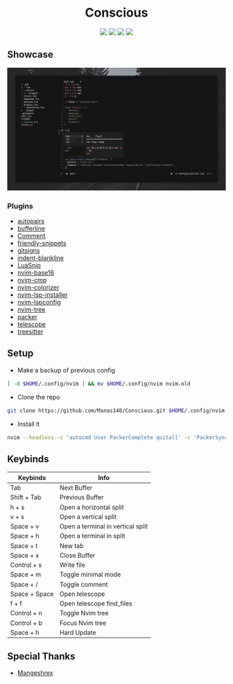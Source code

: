 <h1 align="center">Conscious</h1>

<p align="center">
  <a href="https://github.com/Manas140/Conscious/stargazers"><img src="https://img.shields.io/github/stars/Manas140/Conscious?colorA=151515&colorB=B66467&style=for-the-badge"></a>
  <a href="https://github.com/Manas140/Conscious/issues"><img src="https://img.shields.io/github/issues/Manas140/Conscious?colorA=151515&colorB=8C977D&style=for-the-badge"></a>
  <a href="https://github.com/Manas140/Conscious/network/members"><img src="https://img.shields.io/github/forks/Manas140/Conscious?colorA=151515&colorB=D9BC8C&style=for-the-badge"></a>
  <img src="https://img.shields.io/static/v1?label=license&message=MIT&color=8DA3B9&labelColor=151515&style=for-the-badge">
</p>

## Showcase

![](./preview.png) 

### Plugins

- [autopairs](https://github.com/windwp/nvim-autopairs)
- [bufferline](https://github.com/akinsho/bufferline.nvim)
- [Comment](https://github.com/numToStr/Comment.nvim)
- [friendly-snippets](https://github.com/rafamadriz/friendly-snippets)
- [gitsigns](https://github.com/lewis6991/gitsigns.nvim)
- [indent-blankline](https://github.com/lukas-reineke/indent-blankline.nvim)
- [LuaSnip](https://github.com/L3MON4D3/LuaSnip)
- [nvim-base16](https://github.com/RRethy/nvim-base16)
- [nvim-cmp](https://github.com/hrsh7th/nvim-cmp)
- [nvim-colorizer](https://github.com/norcalli/nvim-colorizer.lua)
- [nvim-lsp-installer](https://github.com/williamboman/nvim-lsp-installer)
- [nvim-lspconfig](https://github.com/neovim/nvim-lspconfig)
- [nvim-tree](https://github.com/kyazdani42/nvim-tree.lua)
- [packer](https://github.com/wbthomason/packer.nvim)
- [telescope](https://github.com/nvim-telescope/telescope.nvim)
- [treesitter](https://github.com/nvim-treesitter/nvim-treesitter)

## Setup
- Make a backup of previous config

```sh
[ -d $HOME/.config/nvim ] && mv $HOME/.config/nvim nvim.old
```
- Clone the repo

```sh
git clone https://github.com/Manas140/Conscious.git $HOME/.config/nvim
```
- Install it

```sh
nvim --headless -c 'autocmd User PackerComplete quitall' -c 'PackerSync'
```

## Keybinds

  |    Keybinds    |                Info               |
  | -----          | -----                             |
  | Tab            | Next Buffer                       |
  | Shift + Tab    | Previous Buffer                   |
  | h + s          | Open a horizontal split           |
  | v + s          | Open a vertical split             |
  | Space + v      | Open a terminal in vertical split |
  | Space + h      | Open a terminal in split          |
  | Space + t      | New tab                           |
  | Space + x      | Close Buffer                      |
  | Control + s    | Write file                        |
  | Space + m      | Toggle minimal mode               |
  | Space + /      | Toggle comment                    |
  | Space + Space  | Open telescope                    |
  | f + f          | Open telescope find_files         |
  | Control + n    | Toggle Nvim tree                  |
  | Control + b    | Focus Nvim tree                   |
  | Space + h      | Hard Update                       |

## Special Thanks
- [Mangeshrex](https://github.com/Mangeshrex)

